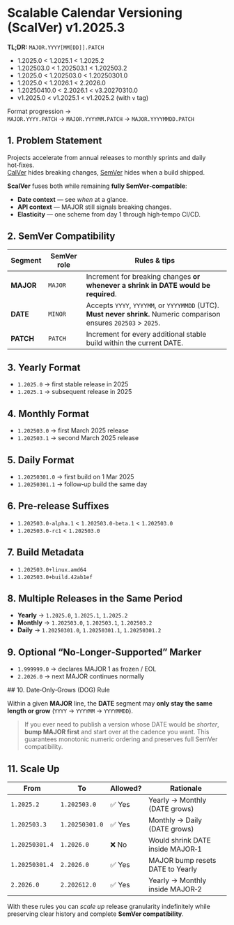 # Scalable Calendar Versioning (ScalVer) v1.2025.3

**TL;DR:** `MAJOR.YYYY[MM[DD]].PATCH`

* 1.2025.0 < 1.2025.1 < 1.2025.2  
* 1.202503.0 < 1.202503.1 < 1.202503.2  
* 1.2025.0 < 1.202503.0 < 1.20250301.0  
* 1.2025.0 < 1.2026.1 < 2.2026.0  
* 1.20250410.0 < 2.2026.1 < v3.20270310.0  
* v1.2025.0 < v1.2025.1 < v1.2025.2 (with `v` tag)  

Format progression → `MAJOR.YYYY.PATCH` → `MAJOR.YYYYMM.PATCH` → `MAJOR.YYYYMMDD.PATCH`

## 1. Problem Statement
Projects accelerate from annual releases to monthly sprints and daily hot‑fixes.  
[CalVer](https://calver.org/) hides breaking changes, [SemVer](https://semver.org/) hides when a build shipped.

**ScalVer** fuses both while remaining **fully SemVer‑compatible**:

* **Date context** — see *when* at a glance.  
* **API context** — MAJOR still signals breaking changes.  
* **Elasticity** — one scheme from day 1 through high‑tempo CI/CD.

## 2. SemVer Compatibility

| Segment | SemVer role | Rules & tips |
|---------|-------------|--------------|
| **MAJOR** | `MAJOR` | Increment for breaking changes **or whenever a shrink in DATE would be required**. |
| **DATE**  | `MINOR` | Accepts `YYYY`, `YYYYMM`, or `YYYYMMDD` (UTC). **Must never shrink.** Numeric comparison ensures `202503` > `2025`. |
| **PATCH** | `PATCH` | Increment for every additional stable build within the current DATE. |

## 3. Yearly Format
* `1.2025.0` → first stable release in 2025  
* `1.2025.1` → subsequent release in 2025  

## 4. Monthly Format
* `1.202503.0` → first March 2025 release  
* `1.202503.1` → second March 2025 release  

## 5. Daily Format
* `1.20250301.0` → first build on 1 Mar 2025  
* `1.20250301.1` → follow‑up build the same day  

## 6. Pre‑release Suffixes
* `1.202503.0-alpha.1` < `1.202503.0-beta.1` < `1.202503.0`  
* `1.202503.0-rc1` < `1.202503.0`  

## 7. Build Metadata
* `1.202503.0+linux.amd64`  
* `1.202503.0+build.42ab1ef`  

## 8. Multiple Releases in the Same Period
* **Yearly** → `1.2025.0`, `1.2025.1`, `1.2025.2`  
* **Monthly** → `1.202503.0`, `1.202503.1`, `1.202503.2`  
* **Daily** → `1.20250301.0`, `1.20250301.1`, `1.20250301.2`  

## 9. Optional “No‑Longer‑Supported” Marker
* `1.999999.0` → declares MAJOR 1 as frozen / EOL  
* `2.2026.0` → next MAJOR continues normally  

## 10. Date‑Only‑Grows (DOG) Rule

Within a given **MAJOR** line, the **DATE** segment may **only stay the same length or grow** (`YYYY` → `YYYYMM` → `YYYYMMDD`).

> If you ever need to publish a version whose DATE would be *shorter*, **bump MAJOR first** and
> start over at the cadence you want. This guarantees monotonic numeric ordering and preserves
> full SemVer compatibility.

## 11. Scale Up

| From              | To               | Allowed? | Rationale                          |
|-------------------|------------------|----------|------------------------------------|
| `1.2025.2`        | `1.202503.0`     | ✅ Yes   | Yearly → Monthly (DATE grows)      |
| `1.202503.3`      | `1.20250301.0`   | ✅ Yes   | Monthly → Daily (DATE grows)       |
| `1.20250301.4`    | `1.2026.0`       | ❌ No    | Would shrink DATE inside MAJOR‑1   |
| `1.20250301.4`    | `2.2026.0`       | ✅ Yes   | MAJOR bump resets DATE to Yearly   |
| `2.2026.0`        | `2.202612.0`     | ✅ Yes   | Yearly → Monthly inside MAJOR‑2    |

With these rules you can *scale up* release granularity indefinitely while preserving clear history and complete **SemVer compatibility**.
